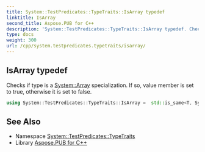 ```yaml
---
title: System::TestPredicates::TypeTraits::IsArray typedef
linktitle: IsArray
second_title: Aspose.PUB for C++
description: 'System::TestPredicates::TypeTraits::IsArray typedef. Checks if type is a System::Array specialization. If so, value member is set to true, otherwise it is set to false in C++.'
type: docs
weight: 300
url: /cpp/system.testpredicates.typetraits/isarray/
---
```

## IsArray typedef


Checks if type is a [System::Array](../../system/array/) specialization. If so, value member is set to true, otherwise it is set to false.

```cpp
using System::TestPredicates::TypeTraits::IsArray =  std::is_same<T, System::Array<typename T::ValueType>>
```


## See Also

* Namespace [System::TestPredicates::TypeTraits](../)
* Library [Aspose.PUB for C++](../../)
